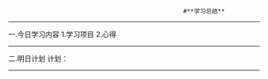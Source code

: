                                                      #**学习总结**
---          

一.今日学习内容
   1.学习项目
   2.心得

---

二.明日计划
   计划：
   
---
